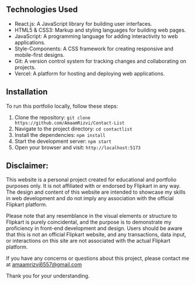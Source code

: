 ## Technologies Used
- React.js: A JavaScript library for building user interfaces.
- HTML5 & CSS3: Markup and styling languages for building web pages.
- JavaScript: A programming language for adding interactivity to web applications.
- Style-Components: A CSS framework for creating responsive and mobile-first designs.
- Git: A version control system for tracking changes and collaborating on projects.
- Vercel: A platform for hosting and deploying web applications.

## Installation
To run this portfolio locally, follow these steps:

1. Clone the repository: `git clone https://github.com/AmaamRizvi/Contact-List`
2. Navigate to the project directory: `cd contactlist`
3. Install the dependencies: `npm install`
4. Start the development server: `npm start`
5. Open your browser and visit: `http://localhost:5173`


## Disclaimer:

This website is a personal project created for educational and portfolio purposes only. It is not affiliated with or endorsed by Flipkart in any way. The design and content of this website are intended to showcase my skills in web development and do not imply any association with the official Flipkart platform.</br>

Please note that any resemblance in the visual elements or structure to Flipkart is purely coincidental, and the purpose is to demonstrate my proficiency in front-end development and design. Users should be aware that this is not an official Flipkart website, and any transactions, data input, or interactions on this site are not associated with the actual Flipkart platform.</br>

If you have any concerns or questions about this project, please contact me at amaamrizvi6557@gmail.com</br>

Thank you for your understanding.